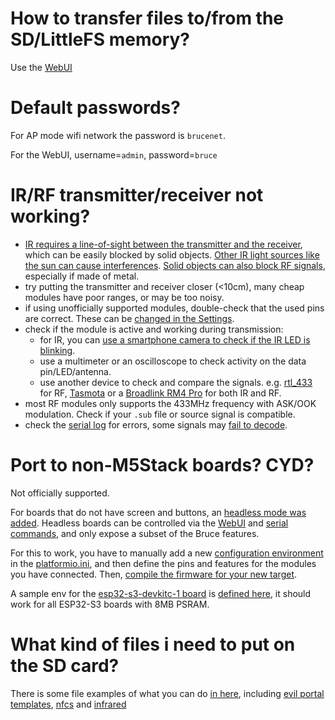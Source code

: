 
# How to transfer files to/from the SD/LittleFS memory?

Use the [WebUI](https://github.com/pr3y/Bruce/wiki/Others#webui)


# Default passwords?

For AP mode wifi network the password is `brucenet`.

For the WebUI, username=`admin`, password=`bruce`


# IR/RF transmitter/receiver not working?

 - [IR requires a line-of-sight between the transmitter and the receiver](https://www.quora.com/Does-an-IR-remote-need-a-line-of-sight), which can be easily blocked by solid objects. [Other IR light sources like the sun can cause interferences](https://www.garagedoordoctorllc.com/can-sunlight-exposure-affect-garage-door-sensors/).
 [Solid objects can also block RF signals](https://jemengineering.com/blog-5-ways-physical-objects-impact-rf-signals/), especially if made of metal.
 - try putting the transmitter and receiver closer (<10cm), many cheap modules have poor ranges, or may be too noisy.
 - if using unofficially supported modules, double-check that the used pins are correct. These can be [changed in the Settings](https://www.youtube.com/watch?v=i4wRNeGQJfw).
 - check if the module is active and working during transmission:
   - for IR, you can [use a smartphone camera to check if the IR LED is blinking](https://www.youtube.com/watch?v=i4wRNeGQJfw).
   - use a multimeter or an oscilloscope to check activity on the data pin/LED/antenna.
   - use another device to check and compare the signals. e.g. [rtl_433](https://github.com/merbanan/rtl_433) for RF, [Tasmota](https://tasmota.github.io/docs/Tasmota-IR/) or a [Broadlink RM4 Pro](https://www.ibroadlink.com/productinfo/762672.html) for both IR and RF.
 - most RF modules only supports the 433MHz frequency with ASK/OOK modulation. Check if your `.sub` file or source signal is compatible.
 - check the [serial log](https://github.com/pr3y/Bruce/wiki/Serial) for errors, some signals may [fail to decode](https://github.com/pr3y/Bruce/issues/216).

# Port to non-M5Stack boards? CYD?

Not officially supported.

For boards that do not have screen and buttons, an [headless mode was added](https://github.com/pr3y/Bruce/issues/107). Headless boards can be controlled via the [WebUI](https://github.com/pr3y/Bruce/wiki/Others#webui) and [serial commands](https://github.com/pr3y/Bruce/wiki/Serial), and only expose a subset of the Bruce features.

For this to work, you have to manually add a new [configuration environment](https://docs.platformio.org/en/latest/projectconf/sections/env/index.html) in the [platformio.ini](https://github.com/pr3y/Bruce/blob/main/platformio.ini), and then define the pins and features for the modules you have connected.
Then, [compile the firmware for your new target](https://github.com/pr3y/Bruce/wiki/Building-from-source).

A sample env for the [esp32-s3-devkitc-1 board](https://docs.espressif.com/projects/esp-idf/en/stable/esp32s3/hw-reference/esp32s3/user-guide-devkitc-1.html) is [defined here](https://github.com/pr3y/Bruce/blob/3813139ae0fc220180e7d443d4d6caea3e689224/platformio.ini#845), it should work for all ESP32-S3 boards with 8MB PSRAM.


# What kind of files i need to put on the SD card?

There is some file examples of what you can do [in here](https://github.com/pr3y/Bruce/tree/main/sd_files), including [evil portal templates](https://github.com/pr3y/Bruce/tree/main/sd_files/portals), [nfcs](https://github.com/pr3y/Bruce/tree/main/sd_files/nfc) and [infrared](https://github.com/pr3y/Bruce/tree/main/sd_files/infrared)